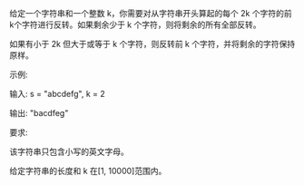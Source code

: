 给定一个字符串和一个整数 k，你需要对从字符串开头算起的每个 2k 个字符的前k个字符进行反转。如果剩余少于 k 个字符，则将剩余的所有全部反转。

如果有小于 2k 但大于或等于 k 个字符，则反转前 k 个字符，并将剩余的字符保持原样。

示例:

输入: s = "abcdefg", k = 2

输出: "bacdfeg"

要求:

该字符串只包含小写的英文字母。

给定字符串的长度和 k 在[1, 10000]范围内。
